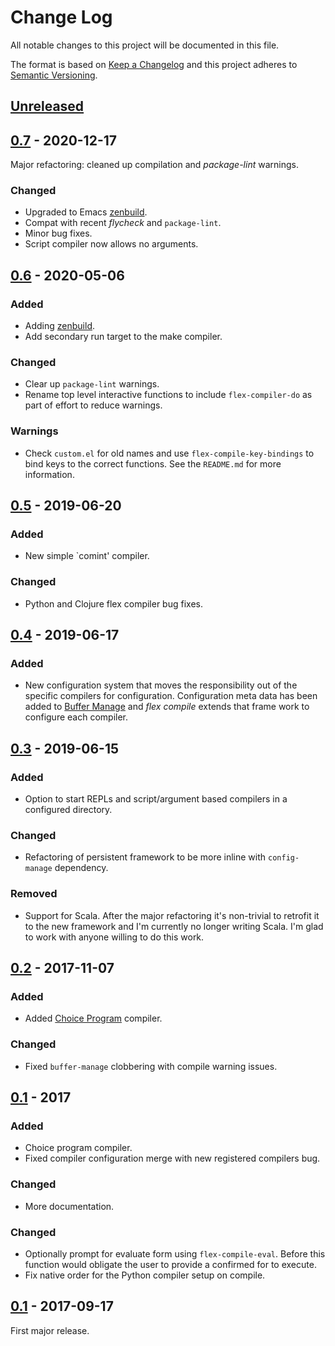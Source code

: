 # Change Log
All notable changes to this project will be documented in this file.

The format is based on [Keep a Changelog](http://keepachangelog.com/)
and this project adheres to [Semantic Versioning](http://semver.org/).


## [Unreleased]


## [0.7] - 2020-12-17
Major refactoring: cleaned up compilation and *package-lint* warnings.

### Changed
- Upgraded to Emacs [zenbuild].
- Compat with recent *flycheck* and `package-lint`.
- Minor bug fixes.
- Script compiler now allows no arguments.


## [0.6] - 2020-05-06
### Added
- Adding [zenbuild].
- Add secondary run target to the make compiler.

### Changed
- Clear up `package-lint` warnings.
- Rename top level interactive functions to include `flex-compiler-do` as part
  of effort to reduce warnings.

### Warnings
- Check `custom.el` for old names and use `flex-compile-key-bindings` to bind
  keys to the correct functions.  See the `README.md` for more information.


## [0.5] - 2019-06-20
### Added
- New simple `comint' compiler.

### Changed
- Python and Clojure flex compiler bug fixes.


## [0.4] - 2019-06-17
### Added
- New configuration system that moves the responsibility out of the specific
  compilers for configuration.  Configuration meta data has been added to
  [Buffer Manage] and *flex compile* extends that frame work to configure each
  compiler.


## [0.3] - 2019-06-15
### Added
- Option to start REPLs and script/argument based compilers in a configured
  directory.

### Changed
- Refactoring of persistent framework to be more inline with `config-manage`
  dependency.

### Removed
- Support for Scala.  After the major refactoring it's non-trivial to retrofit
  it to the new framework and I'm currently no longer writing Scala.  I'm glad
  to work with anyone willing to do this work.


## [0.2] - 2017-11-07
### Added
- Added [Choice Program] compiler.

### Changed
- Fixed `buffer-manage` clobbering with compile warning issues.


## [0.1] - 2017

### Added
- Choice program compiler.
- Fixed compiler configuration merge with new registered compilers bug.

### Changed
- More documentation.


### Changed
- Optionally prompt for evaluate form using `flex-compile-eval`.  Before this
  function would obligate the user to provide a confirmed for to execute.
- Fix native order for the Python compiler setup on compile.

## [0.1] - 2017-09-17
First major release.


[Unreleased]: https://github.com/plandes/flex-compile/compare/v0.7...HEAD
[0.7]: https://github.com/plandes/flex-compile/compare/v0.6...v0.7
[0.6]: https://github.com/plandes/flex-compile/compare/v0.5...v0.6
[0.5]: https://github.com/plandes/flex-compile/compare/v0.4...v0.5
[0.4]: https://github.com/plandes/flex-compile/compare/v0.3...v0.4
[0.3]: https://github.com/plandes/flex-compile/compare/v0.2...v0.3
[0.2]: https://github.com/plandes/flex-compile/compare/v0.1...v0.2
[0.1]: https://github.com/plandes/flex-compile/compare/772d70f...v0.1

<!-- links -->
[Choice Program]: https://github.com/plandes/choice-program
[Buffer Manage]: https://github.com/plandes/buffer-manage
[zenbuild]: https://github.com/plandes/zenbuild
